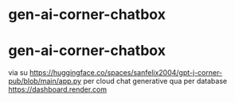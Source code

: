# gen-ai-corner-chatbox
# gen-ai-corner-chatbox
via su https://huggingface.co/spaces/sanfelix2004/gpt-j-corner-pub/blob/main/app.py per cloud chat generative
qua per database https://dashboard.render.com
